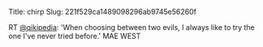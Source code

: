 Title: chirp
Slug: 221f529ca1489098296ab9745e56260f

RT <a href="http://twitter.com/qikipedia">@qikipedia</a>: 'When choosing between two evils, I always like to try the one I've never tried before.' MAE WEST
